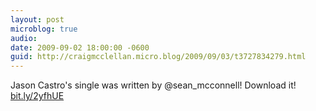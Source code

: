 ```yaml
---
layout: post
microblog: true
audio: 
date: 2009-09-02 18:00:00 -0600
guid: http://craigmcclellan.micro.blog/2009/09/03/t3727834279.html
---
```

Jason Castro's single was written by @sean_mcconnell!  Download it! [bit.ly/2yfhUE](http://bit.ly/2yfhUE)

